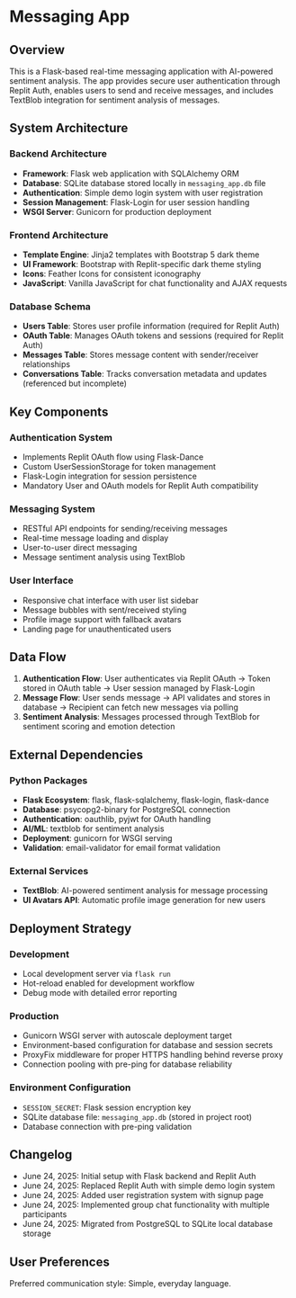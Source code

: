 # Messaging App

## Overview

This is a Flask-based real-time messaging application with AI-powered sentiment analysis. The app provides secure user authentication through Replit Auth, enables users to send and receive messages, and includes TextBlob integration for sentiment analysis of messages.

## System Architecture

### Backend Architecture
- **Framework**: Flask web application with SQLAlchemy ORM
- **Database**: SQLite database stored locally in `messaging_app.db` file
- **Authentication**: Simple demo login system with user registration
- **Session Management**: Flask-Login for user session handling
- **WSGI Server**: Gunicorn for production deployment

### Frontend Architecture
- **Template Engine**: Jinja2 templates with Bootstrap 5 dark theme
- **UI Framework**: Bootstrap with Replit-specific dark theme styling
- **Icons**: Feather Icons for consistent iconography
- **JavaScript**: Vanilla JavaScript for chat functionality and AJAX requests

### Database Schema
- **Users Table**: Stores user profile information (required for Replit Auth)
- **OAuth Table**: Manages OAuth tokens and sessions (required for Replit Auth)
- **Messages Table**: Stores message content with sender/receiver relationships
- **Conversations Table**: Tracks conversation metadata and updates (referenced but incomplete)

## Key Components

### Authentication System
- Implements Replit OAuth flow using Flask-Dance
- Custom UserSessionStorage for token management
- Flask-Login integration for session persistence
- Mandatory User and OAuth models for Replit Auth compatibility

### Messaging System
- RESTful API endpoints for sending/receiving messages
- Real-time message loading and display
- User-to-user direct messaging
- Message sentiment analysis using TextBlob

### User Interface
- Responsive chat interface with user list sidebar
- Message bubbles with sent/received styling
- Profile image support with fallback avatars
- Landing page for unauthenticated users

## Data Flow

1. **Authentication Flow**: User authenticates via Replit OAuth → Token stored in OAuth table → User session managed by Flask-Login
2. **Message Flow**: User sends message → API validates and stores in database → Recipient can fetch new messages via polling
3. **Sentiment Analysis**: Messages processed through TextBlob for sentiment scoring and emotion detection

## External Dependencies

### Python Packages
- **Flask Ecosystem**: flask, flask-sqlalchemy, flask-login, flask-dance
- **Database**: psycopg2-binary for PostgreSQL connection
- **Authentication**: oauthlib, pyjwt for OAuth handling
- **AI/ML**: textblob for sentiment analysis
- **Deployment**: gunicorn for WSGI serving
- **Validation**: email-validator for email format validation

### External Services
- **TextBlob**: AI-powered sentiment analysis for message processing
- **UI Avatars API**: Automatic profile image generation for new users

## Deployment Strategy

### Development
- Local development server via `flask run`
- Hot-reload enabled for development workflow
- Debug mode with detailed error reporting

### Production
- Gunicorn WSGI server with autoscale deployment target
- Environment-based configuration for database and session secrets
- ProxyFix middleware for proper HTTPS handling behind reverse proxy
- Connection pooling with pre-ping for database reliability

### Environment Configuration
- `SESSION_SECRET`: Flask session encryption key
- SQLite database file: `messaging_app.db` (stored in project root)
- Database connection with pre-ping validation

## Changelog
- June 24, 2025: Initial setup with Flask backend and Replit Auth
- June 24, 2025: Replaced Replit Auth with simple demo login system
- June 24, 2025: Added user registration system with signup page
- June 24, 2025: Implemented group chat functionality with multiple participants
- June 24, 2025: Migrated from PostgreSQL to SQLite local database storage

## User Preferences

Preferred communication style: Simple, everyday language.